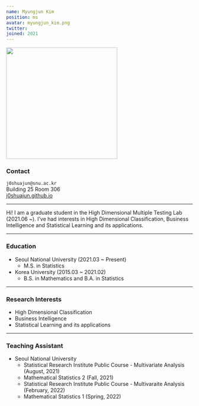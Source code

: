 ```yaml
---
name: Myungjun Kim
position: ms
avatar: myungjun_kim.png
twitter:
joined: 2021
---
```


<img width="300" src="{{site.baseurl}}/images/people/{{page.avatar}}" data-action="zoom">

### Contact

<i class="fa fa-envelope-o"></i>  `j0shuajun@snu.ac.kr`<br>
<i class="fa fa-building"></i> Building 25 Room 306 <br>
<i class="fa fa-bar-chart"></i> [j0shuajun.github.io](http://j0shuajun.github.io)

<hr>

Hi! I am a graduate student in the High Dimensional Multiple Testing Lab (2021.06 ~). I’ve had interests in High Dimensional Classification, Business Intelligence and Statistical Learning and its applications.

<hr>

### Education

* Seoul National University (2021.03 ~ Present)
    - M.S. in Statistics
* Korea University (2015.03 ~ 2021.02)
    - B.S. in Mathematics and B.A. in Statistics

<hr>

### Research Interests

* High Dimensional Classification
* Business Intelligence
* Statistical Learning and its applications

<hr>

### Teaching Assistant

* Seoul National University
    - Statistical Research Institute Public Course - Multivariate Analysis (August, 2021)
    - Mathematical Statistics 2 (Fall, 2021)
    - Statistical Research Institute Public Course - Multivaraite Analysis (February, 2022)
    - Mathematical Statistics 1 (Spring, 2022)
